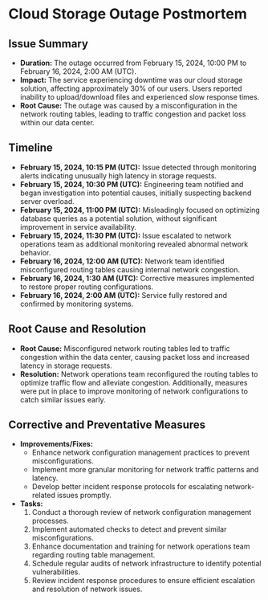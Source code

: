 # Cloud Storage Outage Postmortem

## Issue Summary

- **Duration:** The outage occurred from February 15, 2024, 10:00 PM to February 16, 2024, 2:00 AM (UTC).
- **Impact:** The service experiencing downtime was our cloud storage solution, affecting approximately 30% of our users. Users reported inability to upload/download files and experienced slow response times.
- **Root Cause:** The outage was caused by a misconfiguration in the network routing tables, leading to traffic congestion and packet loss within our data center.

## Timeline

- **February 15, 2024, 10:15 PM (UTC):** Issue detected through monitoring alerts indicating unusually high latency in storage requests.
- **February 15, 2024, 10:30 PM (UTC):** Engineering team notified and began investigation into potential causes, initially suspecting backend server overload.
- **February 15, 2024, 11:00 PM (UTC):** Misleadingly focused on optimizing database queries as a potential solution, without significant improvement in service availability.
- **February 15, 2024, 11:30 PM (UTC):** Issue escalated to network operations team as additional monitoring revealed abnormal network behavior.
- **February 16, 2024, 12:00 AM (UTC):** Network team identified misconfigured routing tables causing internal network congestion.
- **February 16, 2024, 1:30 AM (UTC):** Corrective measures implemented to restore proper routing configurations.
- **February 16, 2024, 2:00 AM (UTC):** Service fully restored and confirmed by monitoring systems.

## Root Cause and Resolution

- **Root Cause:** Misconfigured network routing tables led to traffic congestion within the data center, causing packet loss and increased latency in storage requests.
- **Resolution:** Network operations team reconfigured the routing tables to optimize traffic flow and alleviate congestion. Additionally, measures were put in place to improve monitoring of network configurations to catch similar issues early.

## Corrective and Preventative Measures

- **Improvements/Fixes:**
  - Enhance network configuration management practices to prevent misconfigurations.
  - Implement more granular monitoring for network traffic patterns and latency.
  - Develop better incident response protocols for escalating network-related issues promptly.
- **Tasks:**
  1. Conduct a thorough review of network configuration management processes.
  2. Implement automated checks to detect and prevent similar misconfigurations.
  3. Enhance documentation and training for network operations team regarding routing table management.
  4. Schedule regular audits of network infrastructure to identify potential vulnerabilities.
  5. Review incident response procedures to ensure efficient escalation and resolution of network issues.

